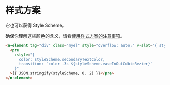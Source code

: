 # 样式方案
它也可以获得 Style Scheme。

确保你理解这些颜色的含义，请看[使用样式方案的注意事项](../doc/n-theme#style-scheme)。
```html
<n-element tag="div" class="myel" style="overflow: auto;" v-slot="{ styleScheme }">
  <pre
    :style="{
      color: styleScheme.secondaryTextColor,
      transition: `color .3s ${styleScheme.easeInOutCubicBezier}`
    }"
  >{{ JSON.stringify(styleScheme, 0, 2) }}</pre>
</n-element>
```

